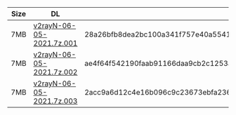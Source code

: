 |    Size   |     DL  | sha512sum |
|  ---  |  ---  |  ---  |
| 7MB | [v2rayN-06-05-2021.7z.001](https://cdn.jsdelivr.net/gh/googleians/v2rayN@main/v2rayN-06-05-2021.7z.001) | 28a26bfb8dea2bc100a341f757e40a5541c12cb2c308e28aceb7489faf39cb8fa53afd8d1d0d2b0a98007104188c6c28a059f5130d19804edd5161ac6455674e |
| 7MB | [v2rayN-06-05-2021.7z.002](https://cdn.jsdelivr.net/gh/googleians/v2rayN@main/v2rayN-06-05-2021.7z.002) | ae4f64f542190faab91166daa9cb2c1253ae25379e1e736eb4870092cd29bca86232add7d285f201d586d09caa08191f5cbffea67ff80b9956a02fbb4559d9c8 |
| 7MB | [v2rayN-06-05-2021.7z.003](https://cdn.jsdelivr.net/gh/googleians/v2rayN@main/v2rayN-06-05-2021.7z.003) | 2acc9a6d12c4e16b096c9c23673ebfa2362cb0c685258bee8c23082a66659530655fc8b8153cbbaafec3ab2fb3bcb47d44ace6c3bc740770a21d53a835d0b7d9 |
